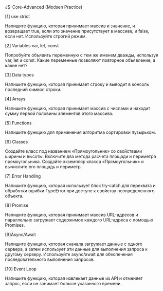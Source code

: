 JS-Core-Advanced (Modsen Practice)

[1] use strict

 Напишите функцию, которая принимает
массив и значение, и возвращает true, если
это значение присутствует в массиве, и false,
если нет. Используйте строгий режим.

[2] Variables var, let, const

Попробуйте объявить переменную с тем же
именем дважды, используя var, let и const.
Какие переменные позволяют повторное
объявление, а какие нет?

[3] Data types 

Напишите функцию, которая принимает
строку и выводит в консоль последний
символ строки.

[4] Arrays 

Напишите функцию, которая принимает
массив с числами и находит сумму первой
половины элементов этого массива.

[5] Functions 

Напишите функцию для применения
алгоритма сортировки пузырьком.

[6] Classes 

Создайте класс под названием
«Прямоугольник» со свойствами ширины и
высоты. Включите два метода расчета
площади и периметра прямоугольника.
Создайте экземпляр класса «Прямоугольник»
и вычислите его площадь и периметр.

[7] Error Handling

Напишите функцию, которая использует блок
try-catch для перехвата и обработки ошибки
TypeError при доступе к свойству
неопределенного объекта.

[8] Promise 

Напишите функцию, которая принимает
массив URL-адресов и параллельно
загружает содержимое каждого URL-адреса с
помощью Promises.

[9]Async/Await

Напишите функцию, которая сначала
загружает данные с одного сервера, а затем
использует эти данные для выполнения
запроса к другому серверу. Используйте
async/await для обеспечения
последовательного выполнения запросов.

[10] Event Loop

Напишите функцию, которая извлекает
данные из API и отменяет запрос, если он
занимает больше указанного времени.
